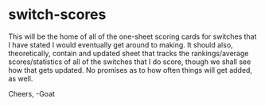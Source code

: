 # switch-scores

This will be the home of all of the one-sheet scoring cards for switches that I have stated I would eventually get around to making. It should also, theoretically, contain and updated sheet that tracks the rankings/average scores/statistics of all of the switches that I do score, though we shall see how that gets updated. No promises as to how often things will get added, as well.

Cheers,
-Goat
